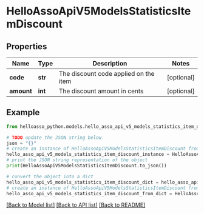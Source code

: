 # HelloAssoApiV5ModelsStatisticsItemDiscount


## Properties

Name | Type | Description | Notes
------------ | ------------- | ------------- | -------------
**code** | **str** | The discount code applied on the item | [optional] 
**amount** | **int** | The discount amount in cents | [optional] 

## Example

```python
from helloasso_python.models.hello_asso_api_v5_models_statistics_item_discount import HelloAssoApiV5ModelsStatisticsItemDiscount

# TODO update the JSON string below
json = "{}"
# create an instance of HelloAssoApiV5ModelsStatisticsItemDiscount from a JSON string
hello_asso_api_v5_models_statistics_item_discount_instance = HelloAssoApiV5ModelsStatisticsItemDiscount.from_json(json)
# print the JSON string representation of the object
print(HelloAssoApiV5ModelsStatisticsItemDiscount.to_json())

# convert the object into a dict
hello_asso_api_v5_models_statistics_item_discount_dict = hello_asso_api_v5_models_statistics_item_discount_instance.to_dict()
# create an instance of HelloAssoApiV5ModelsStatisticsItemDiscount from a dict
hello_asso_api_v5_models_statistics_item_discount_from_dict = HelloAssoApiV5ModelsStatisticsItemDiscount.from_dict(hello_asso_api_v5_models_statistics_item_discount_dict)
```
[[Back to Model list]](../README.md#documentation-for-models) [[Back to API list]](../README.md#documentation-for-api-endpoints) [[Back to README]](../README.md)


